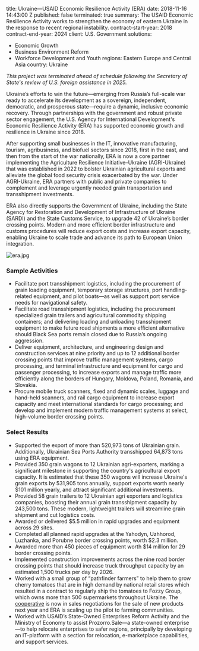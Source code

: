 
title: Ukraine—USAID Economic Resilience Activity (ERA)
date: 2018-11-16 14:43:00 Z
published: false
terminated: true
summary: The USAID Economic Resilience Activity works to strengthen the economy of
  eastern Ukraine in the response to recent regional instability.
contract-start-year: 2018
contract-end-year: 2024
client: U.S. Government
solutions:
- Economic Growth
- Business Environment Reform
- Workforce Development and Youth
regions: Eastern Europe and Central Asia
country: Ukraine


<aside><em>This project was terminated ahead of schedule following the Secretary of State's review of U.S. foreign assistance in 2025.</em></aside>

Ukraine’s efforts to win the future—emerging
from Russia’s full-scale war ready to accelerate
its development as a sovereign, independent, democratic, and prosperous state—require a dynamic, inclusive economic recovery. Through partnerships with the government and robust private sector engagement, the U.S. Agency for International Development's Economic Resilience Activity (ERA) has supported economic growth and resilience in Ukraine since 2018.

After supporting small businesses in the IT, innovative manufacturing, tourism, agribusiness, and biofuel sectors since 2018, first in the east, and then from the start of the war nationally, ERA is now a core partner implementing the Agriculture Resilience Initiative–Ukraine (AGRI-Ukraine) that was established in 2022 to bolster Ukrainian agricultural exports and alleviate the global food security crisis exacerbated by the war. Under AGRI-Ukraine, ERA partners with public and private companies to complement and leverage urgently needed grain transportation and transshipment investments.

ERA also directly supports the Government of Ukraine, including the State Agency for Restoration and Development of Infrastructure of Ukraine (SARDI) and the State Customs Service, to upgrade 42 of Ukraine’s border crossing points. Modern and more efficient border infrastructure and customs procedures will reduce export costs and increase export capacity, enabling Ukraine to scale trade and advance its path to European Union integration.

![era.jpg](/uploads/era.jpg)

### Sample Activities

* Facilitate port transshipment logistics, including the procurement of grain loading equipment, temporary storage structures, port handling-related equipment, and pilot boats—as well as support port service needs for navigational safety.
* Facilitate road transshipment logistics, including the procurement specialized grain trailers and agricultural commodity shipping containers; and delivering loading and unloading transshipment equipment to make future road shipments a more efficient alternative should Black Sea ports remain closed due to Russia’s ongoing aggression.
* Deliver equipment, architecture, and engineering design and construction services at nine priority and up to 12 additional border crossing points that improve traffic management systems, cargo processing, and terminal infrastructure and equipment for cargo and passenger processing, to increase exports and manage traffic more efficiently along the borders of Hungary, Moldova, Poland, Romania, and Slovakia.
* Procure mobile truck scanners, fixed and dynamic scales, luggage and hand-held scanners, and rail cargo equipment to increase export capacity and meet international standards for cargo processing; and develop and implement modern traffic management systems at select, high-volume border crossing points.

### Select Results

* Supported the export of more than 520,973 tons of Ukrainian grain. Additionally, Ukrainian Sea Ports Authority transshipped 64,873 tons using ERA equipment.
* Provided 350 grain wagons to 12 Ukrainian agri-exporters, marking a significant milestone in supporting the country's agricultural export capacity. It is estimated that these 350 wagons will increase Ukraine's grain exports by 531,905 tons annually, support exports worth nearly $101 million yearly, and attract significant additional investments.
* Provided 58 grain trailers to 12 Ukrainian agri exporters and logistics companies, boosting their annual grain transshipment capacity by 243,500 tons. These modern, lightweight trailers will streamline grain shipment and cut logistics costs.
* Awarded or delivered $5.5 million in rapid upgrades and equipment across 29 sites.
* Completed all planned rapid upgrades at the Yahodyn, Uzhhorod, Luzhanka, and Porubne border crossing points, worth $2.3 million.
* Awarded more than 450 pieces of equipment worth $14 million for 29 border crossing points.
* Implemented construction improvements across the nine road border crossing points that should increase truck throughput capacity by an estimated 1,500 trucks per day by 2026.
* Worked with a small group of “pathfinder farmers” to help them to grow cherry tomatoes that are in high demand by national retail stores which resulted in a contract to regularly ship the tomatoes to Fozzy Group, which owns more than 500 supermarkets throughout Ukraine. The [cooperative](https://www.usaid.gov/npi/stories/fresh-tomatoes-front-lines-war-usaid-helps-boost-entrepreneurs-ukraine) is now in sales negotiations for the sale of new products next year and ERA is scaling up the pilot to farming communities.
* Worked with USAID’s State-Owned Enterprises Reform Activity and the Ministry of Economy to assist Prozorro.Sale—a state-owned enterprise—to help relocate enterprises to safer regions, principally by developing an IT-platform with a section for relocation, e-marketplace capabilities, and support services.
